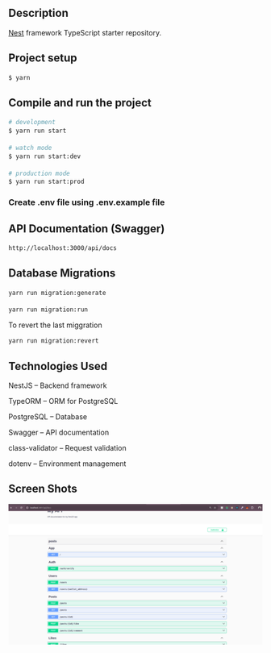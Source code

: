 
## Description

[Nest](https://github.com/nestjs/nest) framework TypeScript starter repository.

## Project setup

```bash
$ yarn
```

## Compile and run the project

```bash
# development
$ yarn run start

# watch mode
$ yarn run start:dev

# production mode
$ yarn run start:prod
```
### Create .env file using .env.example file


## API Documentation (Swagger)
```bash
http://localhost:3000/api/docs

```
## Database Migrations

```bash
yarn run migration:generate

yarn run migration:run

```
To revert the last miggration
```bash
yarn run migration:revert
```

## Technologies Used
NestJS – Backend framework

TypeORM – ORM for PostgreSQL

PostgreSQL – Database

Swagger – API documentation

class-validator – Request validation

dotenv – Environment management


## Screen Shots

![Swagger](image.png)